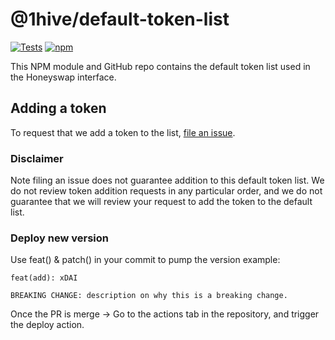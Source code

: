 # @1hive/default-token-list

[![Tests](https://github.com/Uniswap/token-lists/workflows/Tests/badge.svg)](https://github.com/1Hive/default-token-list/actions?query=workflow%3ATests)
[![npm](https://img.shields.io/npm/v/@1hive/default-token-list)](https://unpkg.com/@1hive/default-token-list@latest/)

This NPM module and GitHub repo contains the default token list used in the Honeyswap interface.

## Adding a token

To request that we add a token to the list,
[file an issue](https://github.com/1Hive/default-token-list/issues/new?assignees=&labels=token+request&template=token-request.md&title=Add+%7BTOKEN_SYMBOL%7D%3A+%7BTOKEN_NAME%7D).

### Disclaimer

Note filing an issue does not guarantee addition to this default token list.
We do not review token addition requests in any particular order, and we do not
guarantee that we will review your request to add the token to the default list. 


### Deploy new version
Use feat() & patch() in your commit to pump the version
example: 

```
feat(add): xDAI

BREAKING CHANGE: description on why this is a breaking change. 
```
Once the PR is merge -> Go to the actions tab in the repository, and trigger the deploy action.

